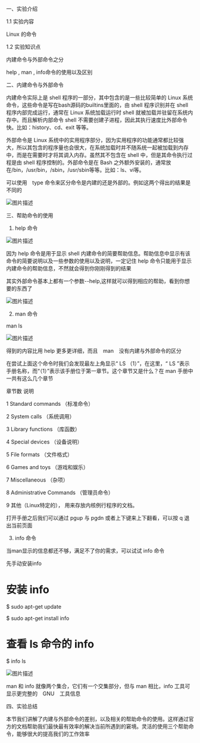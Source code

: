 一、实验介绍

1.1 实验内容

Linux 的命令

1.2 实验知识点

内建命令与外部命令之分

help , man , info命令的使用以及区别

二、内建命令与外部命令

内建命令实际上是 shell 程序的一部分，其中包含的是一些比较简单的 Linux 系统命令，这些命令是写在bash源码的builtins里面的，由 shell 程序识别并在 shell 程序内部完成运行，通常在 Linux 系统加载运行时 shell 就被加载并驻留在系统内存中。而且解析内部命令 shell 不需要创建子进程，因此其执行速度比外部命令快。比如：history、cd、exit 等等。

外部命令是 Linux 系统中的实用程序部分，因为实用程序的功能通常都比较强大，所以其包含的程序量也会很大，在系统加载时并不随系统一起被加载到内存中，而是在需要时才将其调入内存。虽然其不包含在 shell 中，但是其命令执行过程是由 shell 程序控制的。外部命令是在 Bash 之外额外安装的，通常放在/bin，/usr/bin，/sbin，/usr/sbin等等。比如：ls、vi等。

可以使用　type 命令来区分命令是内建的还是外部的。例如这两个得出的结果是不同的

![图片描述](https://dn-simplecloud.shiyanlou.com/courses/uid1080365-20190529-1559079388120)

三、帮助命令的使用

1. help 命令

![图片描述](https://dn-simplecloud.shiyanlou.com/courses/uid1080365-20190529-1559079549601)

因为 help 命令是用于显示 shell 内建命令的简要帮助信息。帮助信息中显示有该命令的简要说明以及一些参数的使用以及说明，一定记住 help 命令只能用于显示内建命令的帮助信息，不然就会得到你刚刚得到的结果

其实外部命令基本上都有一个参数--help,这样就可以得到相应的帮助，看到你想要的东西了

![图片描述](https://dn-simplecloud.shiyanlou.com/courses/uid1080365-20190529-1559079639020)

2. man 命令

man ls

![图片描述](https://dn-simplecloud.shiyanlou.com/courses/uid1080365-20190529-1559079770590)

得到的内容比用 help 更多更详细，而且　man　没有内建与外部命令的区分

在尝试上面这个命令时我们会发现最左上角显示“ LS （1）”，在这里，“ LS ”表示手册名称，而“（1）”表示该手册位于第一章节。这个章节又是什么？在 man 手册中一共有这么几个章节

章节数	说明

1	Standard commands （标准命令）

2	System calls （系统调用）

3	Library functions （库函数）

4	Special devices （设备说明）

5	File formats （文件格式）

6	Games and toys （游戏和娱乐）

7	Miscellaneous （杂项）

8	Administrative Commands （管理员命令）

9	其他（Linux特定的）， 用来存放内核例行程序的文档。

打开手册之后我们可以通过 pgup 与 pgdn 或者上下键来上下翻看，可以按 q 退出当前页面

3. info 命令

当man显示的信息都还不够，满足不了你的需求，可以试试 info 命令

先手动安装info

# 安装 info

$ sudo apt-get update

$ sudo apt-get install info

# 查看 ls 命令的 info

$ info ls

![图片描述](https://dn-simplecloud.shiyanlou.com/courses/uid1080365-20190529-1559080257065)

man 和 info 就像两个集合，它们有一个交集部分，但与 man 相比，info 工具可显示更完整的　GNU　工具信息

四、实验总结

本节我们讲解了内建与外部命令的差别，以及相关的帮助命令的使用。这样通过官方的文档帮助我们最快最有效率的解决当前所遇到的窘境。灵活的使用三个帮助命令，能够很大的提高我们的工作效率
